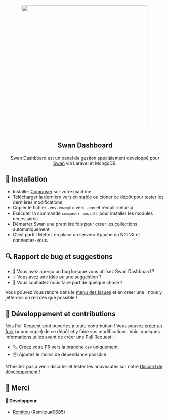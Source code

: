 <p align="center"><img width=400px src="https://skript-mc.fr/assets/images/logo.png"></p>
<h2 align="center">Swan Dashboard</h2>
<p align="center">
    Swan Dashboard est un panel de gestion spécialement développé pour <a href="https://github.com/Skript-MC/Swan">Swan</a> via Laravel et MongoDB.
</p>

## 🚀 Installation
- Installer [Composer](https://getcomposer.org/) sur votre machine
- Télécharger la [dernière version stable](https://github.com/Romitou/SwanDashboard/releases/latest) ou cloner ce dépôt pour tester les dernières modifications
- Copier le fichier `.env.example` vers `.env` et remplir celui-ci
- Exécuter la commande `composer install` pour installer les modules nécessaires
- Démarrer Swan une première fois pour créer les collections automatiquement
- C'est parti ! Mettez en place un serveur Apache ou NGINX et connectez-vous.

## 🔍 Rapport de bug et suggestions
- 🐛 Vous avez aperçu un bug lorsque vous utilisez Swan Dashboard ?
- 💡 Vous avez une idée ou une suggestion ?
- 💬 Vous souhaitez nous faire part de quelque chose ?

Vous pouvez vous rendre dans le [menu des issues](https://github.com/Romitou/SwanDashboard/issues) et en créer une ; nous y jetterons un œil dès que possible !

## 🔨 Développement et contributions
Nos Pull Request sont ouvertes à toute contribution ! Vous pouvez [créer un fork](https://github.com/Romitou/SwanDashboard/fork) (= une copie) de ce dépôt et y faire vos modifications. Voici quelques informations utiles avant de créer une Pull Request :

- 🏷️ Créez votre PR vers la branche `dev` uniquement
- 📦 Ajoutez le moins de dépendance possible

N'hésitez pas à venir discuter et tester les nouveautés sur notre [Discord de développement](https://discord.com/njSgX3w) !

## 🙏 Merci
#### 👥 Développeur
- [Romitou](https://github.com/Romitou) (Romitou#9685)
